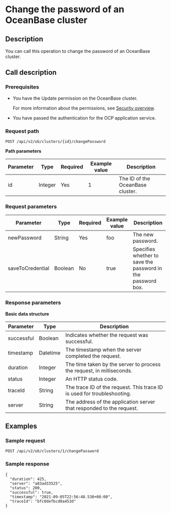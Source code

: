 Change the password of an OceanBase cluster
================================================================

Description
--------------------------------

You can call this operation to change the password of an OceanBase cluster.

Call description
-------------------------------------

### Prerequisites

* You have the Update permission on the OceanBase cluster.

  For more information about the permissions, see [Security overview](../../400.user-guide-2/300.features/900.system-management-features-1/500.security-overview.md).
  
* You have passed the authentication for the OCP application service.

### Request path

`POST /api/v2/ob/clusters/{id}/changePassword`

**Path parameters**

| Parameter |  Type   | Required | Example value |           Description            |
|-----------|---------|----------|---------------|----------------------------------|
| id        | Integer | Yes      | 1             | The ID of the OceanBase cluster. |

### Request parameters

|    Parameter     |  Type   | Required | Example value |                         Description                         |
|------------------|---------|----------|---------------|-------------------------------------------------------------|
| newPassword      | String  | Yes      | foo           | The new password.                                           |
| saveToCredential | Boolean | No       | true          | Specifies whether to save the password in the password box. |

### Response parameters

**Basic data structure**

| Parameter  |   Type   |                               Description                               |
|------------|----------|-------------------------------------------------------------------------|
| successful | Boolean  | Indicates whether the request was successful.                           |
| timestamp  | Datetime | The timestamp when the server completed the request.                    |
| duration   | Integer  | The time taken by the server to process the request, in milliseconds.   |
| status     | Integer  | An HTTP status code.                                                    |
| traceId    | String   | The trace ID of the request. This trace ID is used for troubleshooting. |
| server     | String   | The address of the application server that responded to the request.    |

Examples
-----------------------------

### Sample request

`POST /api/v2/ob/clusters/1/changePassword`

### Sample response

```unknow
{
  "duration": 425,
  "server": "a83ad33525",
  "status": 200,
  "successful": true,
  "timestamp": "2021-09-05T22:56:48.538+08:00",
  "traceId": "bfc0defbcd0a453d"
}
```
